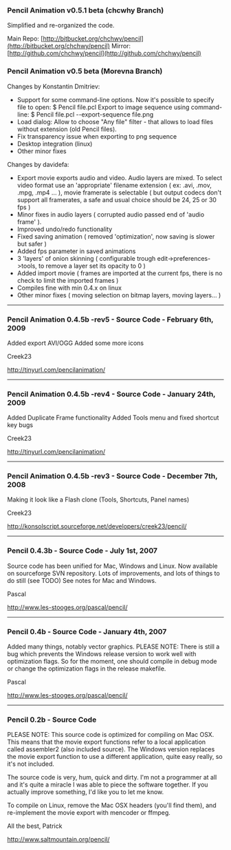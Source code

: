 ### Pencil Animation v0.5.1 beta (chcwhy Branch) ###

Simplified and re-organized the code.

Main Repo: [http://bitbucket.org/chchwy/pencil](http://bitbucket.org/chchwy/pencil)
Mirror: [http://github.com/chchwy/pencil](http://github.com/chchwy/pencil)

### Pencil Animation v0.5 beta (Morevna Branch) ###

Changes by Konstantin Dmitriev:
* Support for some command-line options.
  Now it's possible to specify file to open:
    $ Pencil file.pcl
  Export to image sequence using command-line:
    $ Pencil file.pcl --export-sequence file.png
* Load dialog: Allow to choose "Any file" filter - that allows to load files without extension (old Pencil files).
* Fix transparency issue when exporting to png sequence
* Desktop integration (linux)
* Other minor fixes

Changes by davidefa:
* Export movie exports audio and video. Audio layers are mixed. 
  To select video format use an 'appropriate' filename extension ( ex: .avi, .mov, .mpg, .mp4 ... ), movie framerate is selectable ( but output codecs don't support all framerates, a safe and usual choice should be 24, 25 or 30 fps )
* Minor fixes in audio layers ( corrupted audio passed end of 'audio frame' ).
* Improved undo/redo functionality
* Fixed saving animation ( removed 'optimization', now saving is slower but safer )
* Added fps parameter in saved animations
* 3 'layers' of onion skinning ( configurable trough edit->preferences->tools, to remove a layer set its opacity to 0 )
* Added import movie ( frames are imported at the current fps, there is no check to limit the imported frames )
* Compiles fine with min 0.4.x on linux
* Other minor fixes ( moving selection on bitmap layers, moving layers... )


----------------------------------------------------------------

### Pencil Animation 0.4.5b -rev5 - Source Code - February 6th, 2009 ###


Added export AVI/OGG
Added some more icons

Creek23

http://tinyurl.com/pencilanimation/

----------------------------------------------------------------

### Pencil Animation 0.4.5b -rev4 - Source Code - January 24th, 2009 ###


Added Duplicate Frame functionality
Added Tools menu and fixed shortcut key bugs

Creek23

http://tinyurl.com/pencilanimation/

---------
### Pencil Animation 0.4.5b -rev3 - Source Code - December 7th, 2008 ###

Making it look like a Flash clone (Tools, Shortcuts, Panel names)

Creek23

http://konsolscript.sourceforge.net/developers/creek23/pencil/

---------

### Pencil 0.4.3b - Source Code - July 1st, 2007 ###

Source code has been unified for Mac, Windows and Linux.
Now available on sourceforge SVN repository.
Lots of improvements, and lots of things to do still (see TODO)
See notes for Mac and Windows.

Pascal

http://www.les-stooges.org/pascal/pencil/

---------

### Pencil 0.4b - Source Code - January 4th, 2007 ###

Added many things, notably vector graphics.
PLEASE NOTE:
There is still a bug which prevents the Windows release version to work well with optimization flags.
So for the moment, one should compile in debug mode or change the optimization flags in the release makefile.

Pascal

http://www.les-stooges.org/pascal/pencil/

---------

### Pencil 0.2b - Source Code ###

PLEASE NOTE:
This source code is optimized for compiling on Mac OSX.
This means that the movie export functions refer to a local application called assembler2 (also included source).
The Windows version replaces the movie export function to use a different application, quite easy really, so it's not included.

The source code is very, hum, quick and dirty.
I'm not a programmer at all and it's quite a miracle I was able to piece the software together.
If you actually improve something, I'd like you to let me know.

To compile on Linux, remove the Mac OSX headers (you'll find them), and re-implement the movie export with mencoder or ffmpeg.

All the best,
Patrick

http://www.saltmountain.org/pencil/
